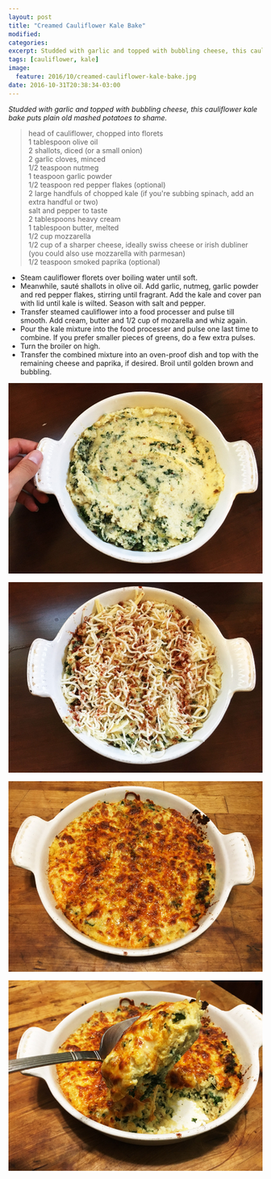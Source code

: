 ```yaml
---
layout: post
title: "Creamed Cauliflower Kale Bake"
modified:
categories: 
excerpt: Studded with garlic and topped with bubbling cheese, this cauliflower kale bake puts plain old mashed potatoes to shame.
tags: [cauliflower, kale]
image:
  feature: 2016/10/creamed-cauliflower-kale-bake.jpg
date: 2016-10-31T20:38:34-03:00
---
```


*Studded with garlic and topped with bubbling cheese, this cauliflower kale bake puts plain old mashed potatoes to shame.*

> head of cauliflower, chopped into florets     
> 1 tablespoon olive oil     
> 2 shallots, diced (or a small onion)     
> 2 garlic cloves, minced     
> 1/2 teaspoon nutmeg     
> 1 teaspoon garlic powder     
> 1/2 teaspoon red pepper flakes (optional)     
> 2 large handfuls of chopped kale (if you're subbing spinach, add an extra handful or two)     
> salt and pepper to taste     
> 2 tablespoons heavy cream     
> 1 tablespoon butter, melted     
> 1/2 cup mozzarella     
> 1/2 cup of a sharper cheese, ideally swiss cheese or irish dubliner (you could also use mozzarella with parmesan)     
> 1/2 teaspoon smoked paprika (optional)     

* Steam cauliflower florets over boiling water until soft.
* Meanwhile, sauté shallots in olive oil. Add garlic, nutmeg, garlic powder and red pepper flakes, stirring until fragrant. Add the kale and cover pan with lid until kale is wilted. Season with salt and pepper.
* Transfer steamed cauliflower into a food processer and pulse till smooth. Add cream, butter and 1/2 cup of mozarella and whiz again. 
* Pour the kale mixture into the food processer and pulse one last time to combine. If you prefer smaller pieces of greens, do a few extra pulses. 
* Turn the broiler on high. 
* Transfer the combined mixture into an oven-proof dish and top with the remaining cheese and paprika, if desired. Broil until golden brown and bubbling.

<a href="../images/2016/10/creamed-cauliflower-kale-bake-2.jpg"><img src="../images/2016/10/creamed-cauliflower-kale-bake-2.jpg" alt="Creamed Cauliflower Kale Bake"></a>

<a href="../images/2016/10/creamed-cauliflower-kale-bake-3.jpg"><img src="../images/2016/10/creamed-cauliflower-kale-bake-3.jpg" alt="Creamed Cauliflower Kale Bake"></a>

<a href="../images/2016/10/creamed-cauliflower-kale-bake-4.jpg"><img src="../images/2016/10/creamed-cauliflower-kale-bake-4.jpg" alt="Creamed Cauliflower Kale Bake"></a>

<a href="../images/2016/10/creamed-cauliflower-kale-bake-5.jpg"><img src="../images/2016/10/creamed-cauliflower-kale-bake-5.jpg" alt="Creamed Cauliflower Kale Bake"></a>